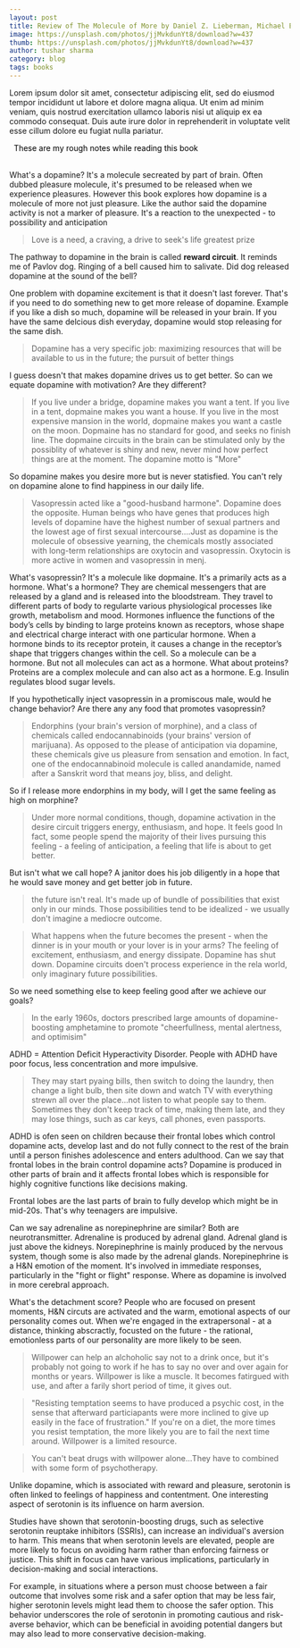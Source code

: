 ```yaml
---
layout: post
title: Review of The Molecule of More by Daniel Z. Lieberman, Michael E. Long
image: https://unsplash.com/photos/jjMvkdunYt8/download?w=437
thumb: https://unsplash.com/photos/jjMvkdunYt8/download?w=437
author: tushar sharma
category: blog
tags: books
---
```


Lorem ipsum dolor sit amet, consectetur adipiscing elit, sed do eiusmod tempor incididunt ut labore et dolore magna aliqua. Ut enim ad minim veniam, quis nostrud exercitation ullamco laboris nisi ut aliquip ex ea commodo consequat. Duis aute irure dolor in reprehenderit in voluptate velit esse cillum dolore eu fugiat nulla pariatur.<!-- truncate_here -->

<link rel="stylesheet" href="{{ root_url }}/css/books.css" />

<!-- disclaimer -->
<div style="margin: 0 auto" class="cl disclaimer">
<span style="color:black"> &nbsp;&nbsp;These are my rough notes while reading this book
</span> 
</div>
<br>

What's a dopamine? It's a molecule secreated by part of brain. Often dubbed pleasure molecule, it's presumed to be released when we experience pleasures. However this book explores how dopamine is a molecule of more not just pleasure. Like the author said the dopamine activity is not a marker of pleasure. It's a reaction to the unexpected - to possibility and anticipation

> Love is a need, a craving, a drive to seek's life greatest prize

The pathway to dopamine in the brain is called **reward circuit**. It reminds me of Pavlov dog. Ringing of a bell caused him to salivate. Did dog released dopamine at the sound of the bell?

One problem with dopamine excitement is that it doesn't last forever. That's if you need to do something new to get more release of dopamine. Example if you like a dish so much, dopamine will be released in your brain. If you have the same delcious dish everyday, dopamine would stop releasing for the same dish.

>  Dopamine has a very specific job: maximizing resources that will be available to us in the future; the pursuit of better things

I guess doesn't that makes dopamine drives us to get better. So can we equate dopamine with motivation? Are they different?

>  If you live under a bridge, dopamine makes you want a tent. If you live in a tent, dopmaine makes you want a house. If you live in the most expensive mansion in the world, dopmaine makes you want a castle on the moon. Dopmaine has no standard for good, and seeks no finish line. The dopmaine circuits in the brain can be stimulated only by the possiblity of whatever is shiny and new, never mind how perfect things are at the moment. The dopamine motto is "More"

So dopamine makes you desire more but is never statisfied. You can't rely on dopamine alone to find happiness in our daily life.

>  Vasopressin acted like a "good-husband harmone". Dopamine does the opposite. Human beings who have genes that produces high levels of dopamine have the highest number of sexual partners and the lowest age of first sexual intercourse....Just as dopamine is the molecule of obsessive yearning, the chemicals mostly associated with long-term relationships are oxytocin and vasopressin. Oxytocin is more active in women and vasopressin in menj. 

What's vasopressin? It's a molecule like dopmaine. It's a primarily acts as a hormone. What's a hormone? They are chemical messengers that are released by a gland and is released into the bloodstream. They travel to different parts of body to regularte various physiological processes like growth, metabolism and mood. Hormones influence the functions of the body’s cells by binding to large proteins known as receptors, whose shape and electrical charge interact with one particular hormone. When a hormone binds to its receptor protein, it causes a change in the receptor’s shape that triggers changes within the cell. So a molecule can be a hormone. But not all molecules can act as a hormone. What about proteins? Proteins are a complex molecule and can also act as a hormone. E.g. Insulin regulates blood sugar levels.  

If you hypothetically inject vasopressin in a promiscous male, would he change behavior? Are there any any food that promotes vasopressin? 

> Endorphins (your brain's version of morphine), and a class of chemicals called endocannabinoids (your brains' version of marijuana). As opposed to the please of anticipation via dopamine, these chemicals give us pleasure from sensation and emotion. In fact, one of the endocannabinoid molecule is called anandamide, named after a Sanskrit word that means joy, bliss, and delight.

So if I release more endorphins in my body, will I get the same feeling as high on morphine?

> Under more normal conditions, though, dopamine activation in the desire circuit triggers energy, enthusiasm, and hope. It feels good In fact, some people spend the majority of their lives pursuing this feeling - a feeling of anticipation, a feeling that life is about to get better.

But isn't what we call hope? A janitor does his job diligently in a hope that he would save money and get better job in future.

> the future isn't real. It's made up of bundle of possibilities that exist only in our minds. Those possibilities tend to be idealized - we usually don't imagine a mediocre outcome.

> What happens when the future becomes the present - when the dinner is in your mouth or your lover is in your arms? The feeling of excitement, enthusiasm, and energy dissipate. Dopamine has shut down. Dopamine circuits doen't process experience in the rela world, only imaginary future possibilities.

So we need something else to keep feeling good after we achieve our goals?

> In the early 1960s, doctors prescribed large amounts of dopamine-boosting amphetamine to promote "cheerfullness, mental alertness, and optimisim"

ADHD = Attention Deficit Hyperactivity Disorder. People with ADHD have poor focus, less concentration and more impulsive. 

> They may start pyaing bills, then switch to doing the laundry, then change a light bulb, then site down and watch TV with everything strewn all over the place...not listen to what people say to them. Sometimes they don't keep track of time, making them late, and they may lose things, such as car keys, call phones, even passports.


ADHD is ofen seen on children because their frontal lobes which control dopamine acts, develop last and do not fully connect to the rest of the brain until a person finishes adolescence and enters adulthood. Can we say that frontal lobes in the brain control dopamine acts? Dopamine is produced in other parts of brain and it affects frontal lobes which is responsible for highly cognitive functions like decisions making.

Frontal lobes are the last parts of brain to fully develop which might be in mid-20s. That's why teenagers are impulsive.

Can we say adrenaline as norepinephrine are similar? Both are neurotransmitter. Adrenaline is produced by adrenal gland. Adrenal gland is just above the kidneys. Norepinephrine is mainly produced by the nervous system, though some is also made by the adrenal glands. Norepinephrine is a H&N emotion of the moment. It's involved in immediate responses, particularly in the "fight or flight" response. Where as dopamine is involved in more cerebral approach.

What's the detachment score? People who are focused on present moments, H&N circuts are activated and the warm, emotional aspects of our personality comes out. When we're engaged in the extrapersonal - at a distance, thinking abscractly, focusted on the future - the rational, emotionless parts of our personality are more likely to be seen.

> Willpower can help an alchoholic say not to a drink once, but it's probably not going to work if he has to say no over and over again for months or years. Willpower is like a muscle. It becomes fatirgued with use, and after a farily short period of time, it gives out.

> "Resisting temptation seems to have produced a psychic cost, in the sense that afterward particiapants were more inclined to give up easily in the face of frustration." If you're on a diet, the more times you resist temptation, the more likely you are to fail the next time around. Willpower is a limited resource.

> You can't beat drugs with willpower alone...They have to combined with some form of psychotherapy.

Unlike dopamine, which is associated with reward and pleasure, serotonin is often linked to feelings of happiness and contentment. One interesting aspect of serotonin is its influence on harm aversion.

Studies have shown that serotonin-boosting drugs, such as selective serotonin reuptake inhibitors (SSRIs), can increase an individual's aversion to harm. This means that when serotonin levels are elevated, people are more likely to focus on avoiding harm rather than enforcing fairness or justice. This shift in focus can have various implications, particularly in decision-making and social interactions.

For example, in situations where a person must choose between a fair outcome that involves some risk and a safer option that may be less fair, higher serotonin levels might lead them to choose the safer option. This behavior underscores the role of serotonin in promoting cautious and risk-averse behavior, which can be beneficial in avoiding potential dangers but may also lead to more conservative decision-making.